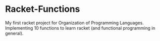 # Racket-Functions
My first racket project for Organization of Programming Languages. Implementing 10 functions to learn racket (and functional programming in general).
